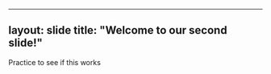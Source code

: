 --------
layout: slide
title: "Welcome to our second slide!"
--------
Practice to see if this works
